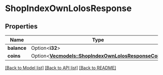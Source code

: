 # ShopIndexOwnLolosResponse

## Properties

Name | Type | Description | Notes
------------ | ------------- | ------------- | -------------
**balance** | Option<**i32**> |  | [optional]
**coins** | Option<[**Vec<models::ShopIndexOwnLolosResponseCoin>**](ShopIndexOwnLolosResponseCoin.md)> |  | [optional]

[[Back to Model list]](../README.md#documentation-for-models) [[Back to API list]](../README.md#documentation-for-api-endpoints) [[Back to README]](../README.md)


